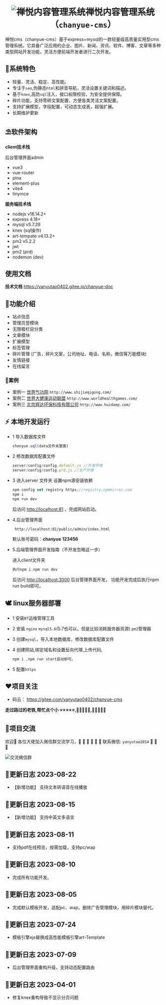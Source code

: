 # <center>![禅悦内容管理系统](https://gitee.com/yanyutao0402/chanyue-cms/raw/master/client/admin/public/admin/img/logo.png)禅悦内容管理系统（`chanyue-cms`）</center>

 禅悦cms（chanyue-cms）基于express+mysql的一款轻量级高质量实用型cms管理系统。它具备广泛应用的企业、图片、新闻、资讯、软件、博客、文章等多种类型网站开发功能，灵活方便前端开发者进行二次开发。

## 🌈系统特色

* 轻量、灵活、稳定、高性能。
* 专注于`seo`,伪静态`html`和拼音导航，灵活设置关键词和描述。
* 基于`knex`,高防`sql`注入，接口权限校验，为安全提供保障。
* 碎片功能，支持零碎文案配置，方便各类灵活文案配置。
* 支持扩展模型，字段配置，可动态生成表，超强扩展。
* 长期维护更新

## ⛱️软件架构

**client技术栈**

后台管理界面admin

* vue3
* vue-router
* pina
* element-plus
* vite4
* tinymce
  
**服务端技术栈**

* nodejs v18.14.2+
* express 4.18+
* mysql v5.7.26
* knex (sql操作)
* art-tempate v4.13.2+
* pm2   v5.2.2
* jwt  
* pm2 (prd)
* nodemon (dev)

## 使用文档

**技术文档** <https://yanyutao0402.gitee.io/chanyue-doc>
  
## 🚧功能介绍

* 站点信息
* 管理员登模块
* 无限极栏目分类
* 文章模块
* 扩展模型
* 标签管理
* 碎片管理 (广告，碎片文案，公司地址、电话、名称，微信等万能模块)
* 友情链接
* 在线留言

### 🍅️案例

* 案例一 [世界气功网](http://www.shijieqigong.com/) `http://www.shijieqigong.com/`
* 案例二 [世界大健康运动联盟](http://www.worldhealthgames.com/) `http://www.worldhealthgames.com/`
* 案例三 [北京辉达环保科技有限公司](http://www.huidaep.com/) `http://www.huidaep.com/`

## ⚡ 本地开发运行

* 1 导入数据库文件

    ```JavaScript
    chanyue.sql(data文件夹里面)
    ```

* 2 修改数据库配置文件

    ```JavaScript
    server/config/config.default.js //开发环境
    server/config/config.prd.js //生产环境
    ```

* 3 进入server 文件夹
    设置npm源安装依赖

    ```JavaScript
    npm config set registry https://registry.npmmirror.com
    npm i 
    npm run dev 
    ```

    后访问 <http://localhost:81> ，完成网站启动。

* 4.后台管理界面  

   ```html
    http://localhost:81/public/admin/index.html 
    ```

   默认账号密码：**chanyue**  **123456**

* 5.后端管理界面开发指南（不开发忽略这一步）

    进入client文件夹

    ```javascript
    执行npm i,npm run dev  
    ```

    后访问 <http://localhost:3000> 后台管理界面开发，
    功能开发完成后执行npm run build即可。

## 🕊 linux服务器部署

* 1 安装`BT`运维管理工具
* 2 安装 `nginx` `mysql5.6`(5.7也可以，但是比较消耗服务器资源)  `pm2`管理器
* 3 创建`mysql`，导入本地数据库，修改数据库配置文件
* 4 创建网站,绑定域名和设置反向代理,上传代码,

    ```javascript
    npm i ,npm run start启动即可。
    ```

* 5 配置`https`

## ❤️项目关注

* 码云：   <https://gitee.com/yanyutao0402/chanyue-cms>

 **走过路过的老铁,帮忙点个小 ⭐⭐⭐⭐⭐,🤝🤝🤝🤝🤝,🙏🙏🙏🙏🙏**

## 👴项目交流

 欢迎💝
 各位大佬加入微信群交流学习，🧒 👧 👱  🧔 👴 👵
 联系微信: `yanyutao2014` 🍇 🍋 🍌

![交流微信群](https://gitee.com/yanyutao0402/chanyue-cms/raw/master/server/app/public/template/default/img/wechat-group.jpg)

## 🍒更新日志 2023-08-22

* 【新增功能】 支持文本转语音在线播放

## 🍒更新日志 2023-08-15

* 【新增功能】 支持中英文多语言

## 🍒更新日志 2023-08-11

* 支持pdf在线预览，按需加载，支持pc/wap

## 🍒更新日志 2023-08-10

* 完成所有功能开发。

## 🍒更新日志 2023-08-05

* 完成默认模板开发，适配pc、wap。删除广告管理模块，用碎片模块替代。

## 🍒更新日志 2023-07-24

* 模板引擎ejs替换成高性能模板引擎art-Template

## 🍒更新日志 2023-07-09

* 后台管理界面重构升级，支持动态配置路由

## 🍒更新日志 2023-04-01

* 修复knex重构导致不显示分页问题
